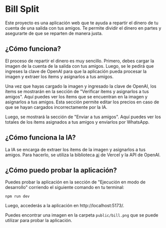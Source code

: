 # Bill Split

Este proyecto es una aplicación web que te ayuda a repartir el dinero de tu cuenta de una salida con tus amigos. Te permite dividir el dinero en partes y asegurarte de que se reparten de manera justa.

## ¿Cómo funciona?

El proceso de repartir el dinero es muy sencillo. Primero, debes cargar la imagen de la cuenta de la salida con tus amigos. Luego, se le pedirá que ingreses la clave de OpenAI para que la aplicación pueda procesar la imagen y extraer los ítems y asignarlos a tus amigos.

Una vez que hayas cargado la imagen y ingresado la clave de OpenAI, los ítems se mostrarán en la sección de "Verificar ítems y asignarlos a tus amigos". Aquí puedes ver los ítems que se encuentran en la imagen y asignarlos a tus amigos. Esta sección permite editar los precios en caso de que se hayan cargados incorrectamente por la IA.

Luego, se mostrará la sección de "Enviar a tus amigos". Aquí puedes ver los totales de los ítems asignados a tus amigos y enviarlos por WhatsApp.

## ¿Cómo funciona la IA?

La IA se encarga de extraer los ítems de la imagen y asignarlos a tus amigos. Para hacerlo, se utiliza la biblioteca [ai](https://github.com/vercel/ai) de Vercel y la API de OpenAI.

## ¿Cómo puedo probar la aplicación?

Puedes probar la aplicación en la sección de "Ejecución en modo de desarrollo" corriendo el siguiente comando en tu terminal:

```
npm run dev
```

Luego, accederás a la aplicación en http://localhost:5173/.

Puedes encontrar una imagen en la carpeta `public/bill.png` que se puede utilizar para probar la aplicación.